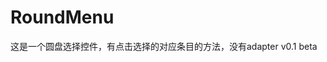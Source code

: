 # RoundMenu
这是一个圆盘选择控件，有点击选择的对应条目的方法，没有adapter 
                                                          v0.1 beta
